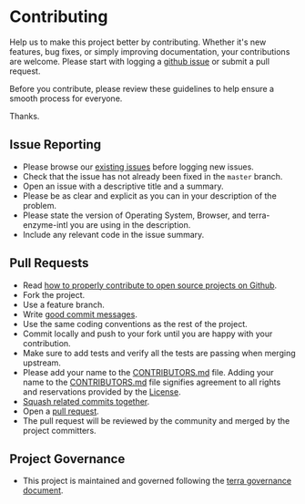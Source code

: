 # Contributing

Help us to make this project better by contributing. Whether it's new features, bug fixes, or simply improving documentation, your contributions are welcome. Please start with logging a [github issue][1] or submit a pull request.

Before you contribute, please review these guidelines to help ensure a smooth process for everyone.

Thanks.

## Issue Reporting

* Please browse our [existing issues][1] before logging new issues.
* Check that the issue has not already been fixed in the `master` branch.
* Open an issue with a descriptive title and a summary.
* Please be as clear and explicit as you can in your description of the problem.
* Please state the version of Operating System, Browser, and terra-enzyme-intl you are using in the description.
* Include any relevant code in the issue summary.

## Pull Requests

* Read [how to properly contribute to open source projects on Github][2].
* Fork the project.
* Use a feature branch.
* Write [good commit messages][3].
* Use the same coding conventions as the rest of the project.
* Commit locally and push to your fork until you are happy with your contribution.
* Make sure to add tests and verify all the tests are passing when merging upstream.
* Please add your name to the [CONTRIBUTORS.md][4] file. Adding your name to the [CONTRIBUTORS.md][4] file signifies agreement to all rights and reservations provided by the [License][5].
* [Squash related commits together][6].
* Open a [pull request][7].
* The pull request will be reviewed by the community and merged by the project committers.

## Project Governance
* This project is maintained and governed following the [terra governance document](https://github.com/cerner/terra-ui/blob/master/GOVERNANCE.md).

[1]: https://github.com/cerner/terra-enzyme-intl/issues
[2]: http://gun.io/blog/how-to-github-fork-branch-and-pull-request
[3]: http://tbaggery.com/2008/04/19/a-note-about-git-commit-messages.html
[4]: ./CONTRIBUTORS.md
[5]: ./LICENSE
[6]: http://gitready.com/advanced/2009/02/10/squashing-commits-with-rebase.html
[7]: https://help.github.com/articles/using-pull-requests
